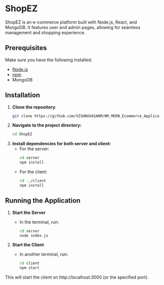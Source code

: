 # ShopEZ

ShopEZ is an e-commerce platform built with Node.js, React, and MongoDB. It features user and admin pages, allowing for seamless management and shopping experience.

## Prerequisites

Make sure you have the following installed:
- [Node.js](https://nodejs.org/)
- [npm](https://www.npmjs.com/)
- MongoDB

## Installation

1. **Clone the repository**:
   ```bash
   git clone https://github.com/VISHNUVASANM/NM_MERN_Ecommerce_Application

2. **Navigate to the project directory:**
    ```bash
    cd ShopEZ
3. **Install dependencies for both server and client:**
    - For the server:
        ```bash
        cd server
        npm install
    - For the client:
        ```bash
        cd ../client
        npm install
## Running the Application
1. **Start the Server**
    - In the terminal, run:
    
      ```bash
      cd server
      node index.js
2. **Start the Client**
    - In another terminal, run:
    
      ```bash
      cd client
      npm start
      
This will start the client on http://localhost:3000 (or the specified port).
